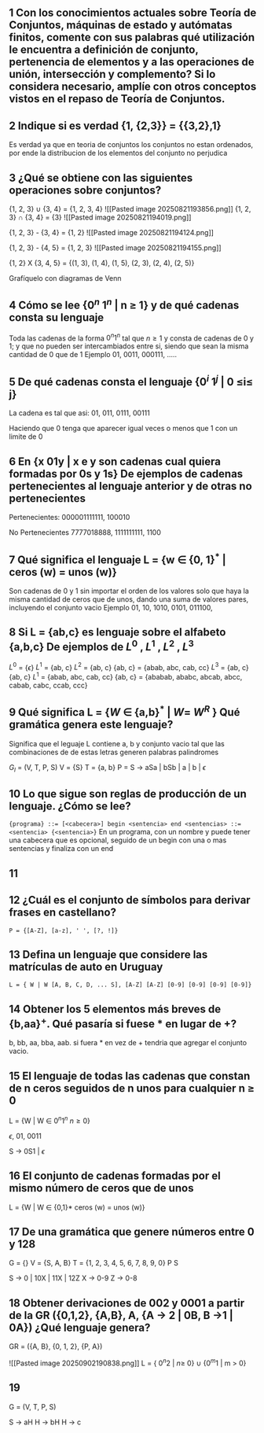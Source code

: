 
## 1 Con los conocimientos actuales sobre Teoría de Conjuntos, máquinas de estado y autómatas finitos, comente con sus palabras qué utilización le encuentra a definición de conjunto, pertenencia de elementos y a las operaciones de unión, intersección y complemento? Si lo considera necesario, amplíe con otros conceptos vistos en el repaso de Teoría de Conjuntos.

## 2 Indique si es verdad {1, {2,3}} = {{3,2},1}
Es verdad ya que en teoria de conjuntos los conjuntos no estan ordenados, por ende la distribucion de los elementos del conjunto no perjudica


## 3 ¿Qué se obtiene con las siguientes operaciones sobre conjuntos? 
{1, 2, 3} $\cup$ {3, 4} = {1, 2, 3, 4}
![[Pasted image 20250821193856.png]]
{1, 2, 3} $\cap$ {3, 4} = {3}
![[Pasted image 20250821194019.png]]

{1, 2, 3} - {3, 4} = {1, 2}
![[Pasted image 20250821194124.png]]

{1, 2, 3} - {4, 5} = {1, 2, 3}
![[Pasted image 20250821194155.png]]

{1, 2} X {3, 4, 5} = {(1, 3), (1, 4), (1, 5), (2, 3), (2, 4), (2, 5)}


Grafíquelo con diagramas de Venn

## 4 Cómo se lee {$0^n$ $1^n$ | n ≥ 1} y de qué cadenas consta su lenguaje

Toda las cadenas de la forma $0^n 1^n$ tal que $n \geq 1$  y consta de cadenas de 0 y 1; y que no pueden ser intercambiados entre si, siendo que sean la misma cantidad de 0 que de 1
Ejemplo
01, 0011, 000111, .....

## 5 De qué cadenas consta el lenguaje {$0^i$ $1^j$ | 0 ≤i≤ j}
La cadena es tal que asi:
	01, 011, 0111, 00111

Haciendo que 0 tenga que aparecer igual veces o menos que 1 con un limite de 0

## 6 En {x 01y | x e y son cadenas cual quiera formadas por 0s y 1s} De ejemplos de cadenas pertenecientes al lenguaje anterior y de otras no pertenecientes
Pertenecientes: 
000001111111, 100010

No Pertenecientes
7777018888, 1111111111, 1100

## 7 Qué significa el lenguaje L = {w $\in$ {0, 1}$^*$ | ceros (w) = unos (w)}
Son cadenas de 0 y 1 sin importar el orden de los valores solo que haya la misma cantidad de ceros que de unos, dando una suma de valores pares, incluyendo el conjunto vacio
	Ejemplo
		01, 10, 1010, 0101, 011100,

## 8 Si L = {ab,c} es lenguaje sobre el alfabeto {a,b,c} De ejemplos de $L^0$ , $L^1$ , $L^2$ , $L^3$

$L^0$ = {$\epsilon$}
$L^1$ = {ab, c}
$L^2$ = {ab, c} {ab, c} = {abab, abc, cab, cc}
$L^3$ = {ab, c} {ab, c} $L^1$ = {abab, abc, cab, cc} {ab, c} = {ababab, ababc, abcab, abcc, cabab, cabc, ccab, ccc}

## 9 Qué significa L = {$W$ $\in$ {a,b}$^*$ | $W =$ $W^R$ } Qué gramática genera este lenguaje?

Significa que el leguaje L contiene a, b y conjunto vacio tal que las combinaciones de de estas letras generen palabras palindromes

$G_l$ = (V, T, P, S)
V = {S}
T = {a, b}
P = S -> aSa | bSb | a | b | $\epsilon$

## 10 Lo que sigue son reglas de producción de un lenguaje. ¿Cómo se lee? 
`{programa} ::= [<cabecera>] begin <sentencia> end <sentencias> ::= <sentencia> {<sentencia>}`
En un programa, con un nombre y puede tener una cabecera que es opcional, seguido de un begin con una o mas sentencias y finaliza con un end

## 11

## 12 ¿Cuál es el conjunto de símbolos para derivar frases en castellano?
`P = {[A-Z], [a-z], ' ', [?, !]}`

## 13 Defina un lenguaje que considere las matrículas de auto en Uruguay
`L = { W | W [A, B, C, D, ... S], [A-Z] [A-Z] [0-9] [0-9] [0-9] [0-9]}`

## 14 Obtener los 5 elementos más breves de {b,aa}$^+$. Qué pasaría si fuese * en lugar de +?
b, bb, aa, bba, aab.
si fuera * en vez de + tendria que agregar el conjunto vacio.

## 15 El lenguaje de todas las cadenas que constan de n ceros seguidos de n unos para cualquier n ≥ 0

L = {W | W $\in$  $0^n 1^n$ $n \geq 0$}

$\epsilon$, 01, 0011

S -> 0S1 | $\epsilon$

## 16 El conjunto de cadenas formadas por el mismo número de ceros que de unos

L = {W | W $\in$ {0,1}* ceros (w) = unos (w)}

## 17 De una gramática que genere números entre 0 y 128
G = {}
V = {S, A, B}
T = {1, 2, 3, 4, 5, 6, 7, 8, 9, 0}
P
S

S -> 0 | 10X | 11X | 12Z
X -> 0-9
Z -> 0-8

## 18 Obtener derivaciones de 002 y 0001 a partir de la GR ({0,1,2}, {A,B}, A, {A -> 2 | 0B, B ->1 | 0A}) ¿Qué lenguaje genera?

GR = ({A, B}, {0, 1, 2}, {P, A})

![[Pasted image 20250902190838.png]]
L = { $0^n 2$ | $n\geq$ 0} $\cup$ {$0^m1$ | m > 0}

## 19

G = (V, T, P, S)

S -> aH
H -> bH
H -> c

